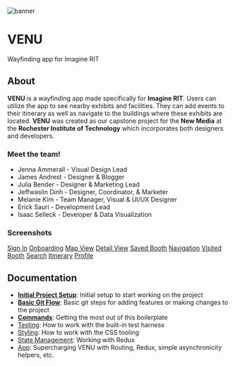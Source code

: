 ![banner](http://i.imgur.com/RunuALd.jpg "VENU")
# VENU
Wayfinding app for Imagine RIT

## About
**VENU** is a wayfinding app made specifically for **Imagine RIT**. Users can utilize the app to see nearby exhibits and facilities. They can add events to their itinerary as well as navigate to the buildings where these exhibits are located. **VENU** was created as our capstone project for the **New Media** at the **Rochester Institute of Technology** which incorporates both designers and developers.

### Meet the team!

* Jenna Ammerall - Visual Design Lead
* James Andrest - Designer & Blogger
* Julia Bender - Designer & Marketing Lead
* Jeffwaslin Dinh - Designer, Coordinator, & Marketer
* Melanie Kim - Team Manager, Visual & UI/UX Designer
* Erick Sauri - Development Lead
* Isaac Selleck - Developer & Data Visualization

### Screenshots
[Sign In](http://i.imgur.com/w9JLMxE.png "Sign In")
[Onboarding](http://i.imgur.com/3CeVTle.png "Enable Location")
[Map View](http://i.imgur.com/OPbXZa9.png "Map")
[Detail View](http://i.imgur.com/mrtQtQc.png "Detail")
[Saved Booth](http://i.imgur.com/m0hcVds.png "Saved Booth")
[Navigation](http://i.imgur.com/o8iTYgP.png "Navigation")
[Visited Booth](http://i.imgur.com/uDBeHv9.png "Visited Booth")
[Search](http://i.imgur.com/SjaHP4y.png "Search")
[Itinerary](http://i.imgur.com/0c7v9Cu.png "Itinerary")
[Profile](http://i.imgur.com/QrbfTH7.png "Profile")


## Documentation
- [**Initial Project Setup**](docs/git/setup.md): Initial setup to start working on the project
- [**Basic Git Flow**](docs/git/gitbasics.md): Basic git steps for adding features or making changes to the project
- [**Commands**](docs/general/commands.md): Getting the most out of this boilerplate
- [Testing](docs/testing): How to work with the built-in test harness
- [Styling](docs/css): How to work with the CSS tooling
- [State Management](docs/js/state.md): Working with Redux
- [App](docs/js): Supercharging VENU with Routing, Redux, simple
  asynchronicity helpers, etc.